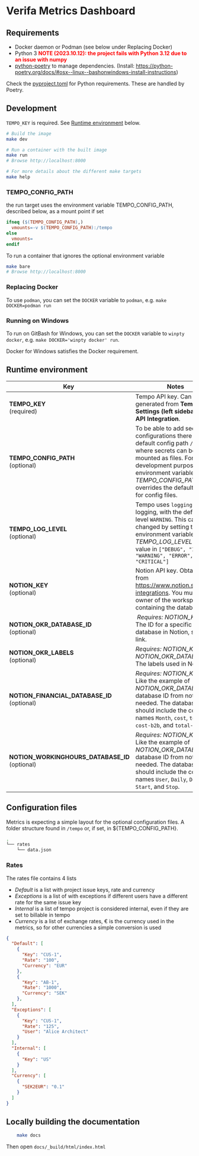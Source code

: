 # Verifa Metrics Dashboard

## Requirements

* Docker daemon or Podman (see below under Replacing Docker)
* Python 3 <span style="color:red">**NOTE (2023.10.12): the project fails with Python 3.12 due to an issue with numpy**</span>
* [python-poetry](https://python-poetry.org/) to manage dependencies. (Install: <https://python-poetry.org/docs/#osx--linux--bashonwindows-install-instructions>)

Check the [pyproject.toml](./pyproject.toml) for Python requirements. These are handled by Poetry.

## Development

```TEMPO_KEY``` is required. See [Runtime environment](#runtime-environment) below.

```bash
# Build the image
make dev
```
```bash
# Run a container with the built image
make run
# Browse http://localhost:8000
```
```bash
# For more details about the different make targets
make help
```

### TEMPO_CONFIG_PATH
the run target uses the environment variable TEMPO_CONFIG_PATH, described below, as a mount point if set

```Makefile
ifneq ($(TEMPO_CONFIG_PATH),)
  vmounts=-v $(TEMPO_CONFIG_PATH):/tempo
else
  vmounts=
endif
```

To run a container that ignores the optional environment variable

```bash
make bare
# Browse http://localhost:8000
```

### Replacing Docker
To use `podman`, you can set the `DOCKER` variable to `podman`, e.g. `make DOCKER=podman run`

### Running on Windows
To run on GitBash for Windows, you can set the `DOCKER` variable to `winpty docker`, e.g. `make DOCKER='winpty docker' run`.

Docker for Windows satisfies the Docker requirement.

## Runtime environment

| Key | Notes |
|-----|-------|
| **TEMPO_KEY** <br/> (required) | Tempo API key. Can be generated from **Tempo → Settings (left sidebar) → API Integration**. |
| **TEMPO_CONFIG_PATH** <br/> (optional) | To be able to add secret configurations there is a default config path `/tempo` where secrets can be mounted as files. For development purposes the environment variable *TEMPO_CONFIG_PATH* overrides the default value for config files. |
| **TEMPO_LOG_LEVEL** <br/> (optional) | Tempo uses `logging` for logging, with the default log level `WARNING`. This can be changed by setting the environment variable *TEMPO_LOG_LEVEL* to any value in `["DEBUG", "INFO", "WARNING", "ERROR", "CRITICAL"]` |
| **NOTION_KEY** <br/> (optional) | Notion API key. Obtained from https://www.notion.so/my-integrations. You must be an owner of the workspace containing the databases. |
| **NOTION_OKR_DATABASE_ID** <br/> (optional) | *Requires: NOTION_KEY* <br/> The ID for a specific database in Notion, see [this](https://stackoverflow.com/questions/67728038/where-to-find-database-id-for-my-database-in-notion) link. |
| **NOTION_OKR_LABELS** <br/> (optional) | *Requires: NOTION_KEY and NOTION_OKR_DATABASE_ID* <br/> The labels used in Notion. |
| **NOTION_FINANCIAL_DATABASE_ID** <br/> (optional) | *Requires: NOTION_KEY* <br/> Like the example of *NOTION_OKR_DATABASE*, a database ID from notion is needed. The database should include the column names `Month`, `cost`, `total-cost-b2b`, and `total-income`. |
| **NOTION_WORKINGHOURS_DATABASE_ID** <br/> (optional) | *Requires: NOTION_KEY* <br/> Like the example of *NOTION_OKR_DATABASE*, a database ID from notion is needed. The database should include the column names `User`, `Daily`, `Delta`, `Start`, and `Stop`. |

## Configuration files

Metrics is expecting a simple layout for the optional configuration files. A folder structure found in `/tempo` or, if set, in ${TEMPO_CONFIG_PATH}.

```bash
.
└── rates
    └── data.json
```

### Rates

The rates file contains 4 lists
- *Default* is a list with project issue keys, rate and currency
- *Exceptions* is a list of with exceptions if different users have a different rate for the same issue key
- *Internal* is a list of tempo project is considered internal, even if they are set to billable in tempo
- *Currency* is a list of exchange rates, € is the currency used in the metrics, so for other currencies a simple conversion is used

```json
{
  "Default": [
    {
      "Key": "CUS-1",
      "Rate": "100",
      "Currency": "EUR"
    },
    {
      "Key": "AB-1",
      "Rate": "1000",
      "Currency": "SEK"
    },
  ],
  "Exceptions": [
    {
      "Key": "CUS-1",
      "Rate": "125",
      "User": "Alice Architect"
    }
  ],
  "Internal": [
    {
      "Key": "US"
    }
  ],
  "Currency": [
    {
      "SEK2EUR": "0.1"
    }
  ]
}
```


## Locally building the documentation
```bash
    make docs
```
Then open `docs/_build/html/index.html`
